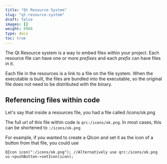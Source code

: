 ```yaml
---
title: "Qt Resource System"
slug: "qt-resource-system"
draft: false
images: []
weight: 9988
type: docs
toc: true
---
```


The Qt Resource system is a way to embed files within your project. Each resource file can have one or more *prefixes* and each *prefix* can have files in it.

Each file in the resources is a link to a file on the file system. When the executable is built, the files are bundled into the executable, so the original file does not need to be distributed with the binary.

## Referencing files within code
Let's say that inside a resources file, you had a file called /icons/ok.png

The full url of this file within code is ```qrc:/icons/ok.png```. In most cases, this can be shortened to ```:/icons/ok.png```

For example, if you wanted to create a QIcon and set it as the icon of a button from that file, you could use

    QIcon icon(":/icons/ok.png"); //Alternatively use qrc:/icons/ok.png
    ui->pushButton->setIcon(icon);


